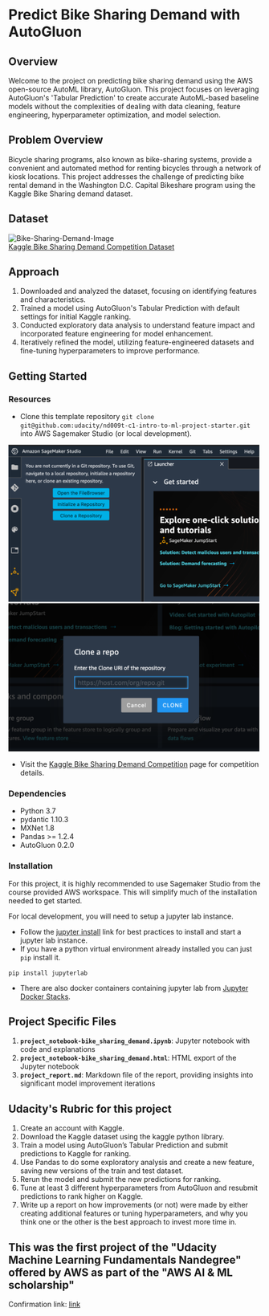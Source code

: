 # Predict Bike Sharing Demand with AutoGluon

## Overview

Welcome to the project on predicting bike sharing demand using the AWS open-source AutoML library, AutoGluon. This project focuses on leveraging AutoGluon's 'Tabular Prediction' to create accurate AutoML-based baseline models without the complexities of dealing with data cleaning, feature engineering, hyperparameter optimization, and model selection.

## Problem Overview

Bicycle sharing programs, also known as bike-sharing systems, provide a convenient and automated method for renting bicycles through a network of kiosk locations. This project addresses the challenge of predicting bike rental demand in the Washington D.C. Capital Bikeshare program using the Kaggle Bike Sharing demand dataset.

## Dataset
![[Bike-Sharing-Demand-Image]([img/Bike-Sharing-Demand-img.jpg](https://storage.googleapis.com/kaggle-media/competitions/kaggle/3948/media/bikes.png))](https://storage.googleapis.com/kaggle-media/competitions/kaggle/3948/media/bikes.png)<br>
[Kaggle Bike Sharing Demand Competition Dataset](https://www.kaggle.com/competitions/bike-sharing-demand/data)

## Approach

1. Downloaded and analyzed the dataset, focusing on identifying features and characteristics.
2. Trained a model using AutoGluon's Tabular Prediction with default settings for initial Kaggle ranking.
3. Conducted exploratory data analysis to understand feature impact and incorporated feature engineering for model enhancement.
4. Iteratively refined the model, utilizing feature-engineered datasets and fine-tuning hyperparameters to improve performance.

## Getting Started

### Resources
* Clone this template repository `git clone git@github.com:udacity/nd009t-c1-intro-to-ml-project-starter.git` into AWS Sagemaker Studio (or local development).

<img src="img/sagemaker-studio-git1.png" alt="sagemaker-studio-git1.png" width="500"/>
<img src="img/sagemaker-studio-git2.png" alt="sagemaker-studio-git2.png" width="500"/>

- Visit the [Kaggle Bike Sharing Demand Competition](https://www.kaggle.com/c/bike-sharing-demand) page for competition details.

### Dependencies

- Python 3.7
- pydantic 1.10.3
- MXNet 1.8
- Pandas >= 1.2.4
- AutoGluon 0.2.0 

### Installation
For this project, it is highly recommended to use Sagemaker Studio from the course provided AWS workspace. This will simplify much of the installation needed to get started.

For local development, you will need to setup a jupyter lab instance.
* Follow the [jupyter install](https://jupyter.org/install.html) link for best practices to install and start a jupyter lab instance.
* If you have a python virtual environment already installed you can just `pip` install it.
```
pip install jupyterlab
```
* There are also docker containers containing jupyter lab from [Jupyter Docker Stacks](https://jupyter-docker-stacks.readthedocs.io/en/latest/index.html).

## Project Specific Files

1. **`project_notebook-bike_sharing_demand.ipynb`**: Jupyter notebook with code and explanations 
2. **`project_notebook-bike_sharing_demand.html`**: HTML export of the Jupyter notebook
3. **`project_report.md`**: Markdown file of the report, providing insights into significant model improvement iterations

## Udacity's Rubric for this project

1. Create an account with Kaggle.
2. Download the Kaggle dataset using the kaggle python library.
3. Train a model using AutoGluon’s Tabular Prediction and submit predictions to Kaggle for ranking.
4. Use Pandas to do some exploratory analysis and create a new feature, saving new versions of the train and test dataset.
5. Rerun the model and submit the new predictions for ranking.
6. Tune at least 3 different hyperparameters from AutoGluon and resubmit predictions to rank higher on Kaggle.
7. Write up a report on how improvements (or not) were made by either creating additional features or tuning hyperparameters, and why you think one or the other is the best approach to invest more time in.

## This was the first project of the "Udacity Machine Learning Fundamentals Nandegree" offered by AWS as part of the "AWS AI & ML scholarship"
Confirmation  link: [link](https://graduation.udacity.com/confirm/e/ba2b0610-ee8f-11ed-8e43-fbdc25fcc49f)


